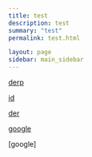 ```yaml
---
title: test
description: test
summary: "test"
permalink: test.html

layout: page
sidebar: main_sidebar
---
```


[id]: http://db.no

[derp][id]

[id]


[der][id]

[google](www.google.com)

[google]

